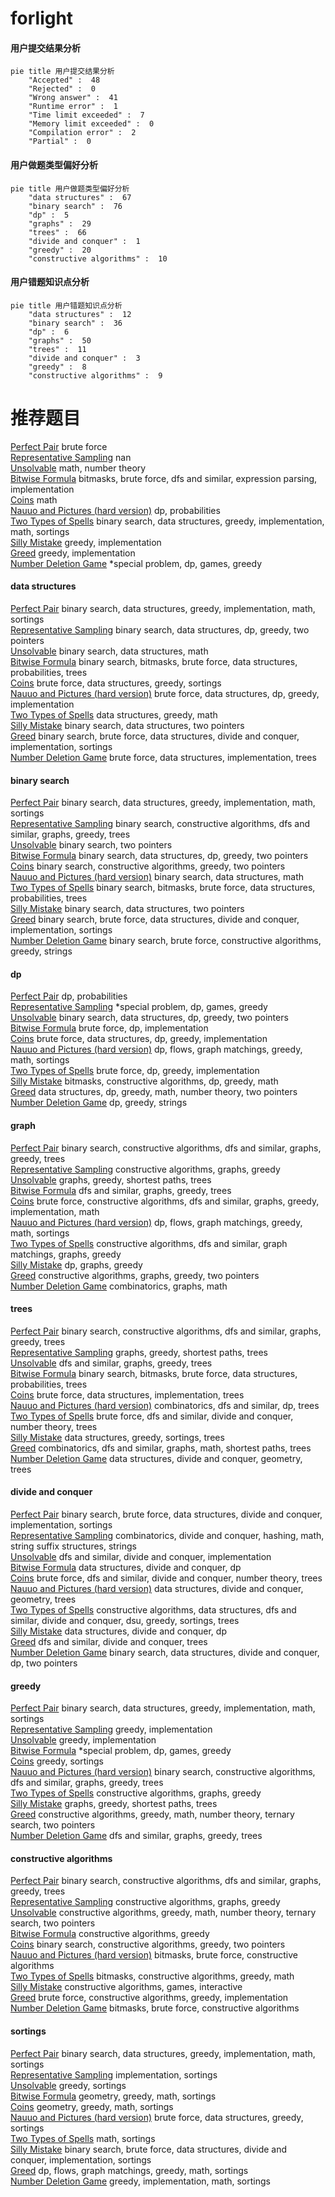 # forlight
<!-- tabs:start -->
#### **用户提交结果分析**

```mermaid
pie title 用户提交结果分析
    "Accepted" :  48
    "Rejected" :  0
    "Wrong answer" :  41
    "Runtime error" :  1
    "Time limit exceeded" :  7
    "Memory limit exceeded" :  0
    "Compilation error" :  2
    "Partial" :  0
```
#### **用户做题类型偏好分析**

```mermaid
pie title 用户做题类型偏好分析
    "data structures" :  67
    "binary search" :  76
    "dp" :  5
    "graphs" :  29
    "trees" :  66
    "divide and conquer" :  1
    "greedy" :  20
    "constructive algorithms" :  10
```
#### **用户错题知识点分析**

```mermaid
pie title 用户错题知识点分析
    "data structures" :  12
    "binary search" :  36
    "dp" :  6
    "graphs" :  50
    "trees" :  11
    "divide and conquer" :  3
    "greedy" :  8
    "constructive algorithms" :  9
```
<!-- tabs:end -->
# 推荐题目
[Perfect Pair](http://codeforces.com/problemset/problem/317/A)		brute force		  
[Representative Sampling](http://codeforces.com/problemset/problem/178/F1)		nan		  
[Unsolvable](http://codeforces.com/problemset/problem/225/E)		math,
                        number theory		  
[Bitwise Formula](https://codeforces.com/contest/779/problem/E)		bitmasks,
                        brute force,
                        dfs and similar,
                        expression parsing,
                        implementation		  
[Coins](http://codeforces.com/problemset/problem/1423/F)		math		  
[Nauuo and Pictures (hard version)](https://codeforces.com/contest/1173/problem/E2)		dp,
                        probabilities		  
[Two Types of Spells](http://codeforces.com/problemset/problem/1398/E)		binary search,
                        data structures,
                        greedy,
                        implementation,
                        math,
                        sortings		  
[Silly Mistake](http://codeforces.com/problemset/problem/1253/B)		greedy,
                        implementation		  
[Greed](http://codeforces.com/problemset/problem/892/A)		greedy,
                        implementation		  
[Number Deletion Game](http://codeforces.com/problemset/problem/1431/G)		*special problem,
                        dp,
                        games,
                        greedy		  
<!-- tabs:start -->
#### **data structures**
[Perfect Pair](http://codeforces.com/problemset/problem/1398/E)		binary search,
                        data structures,
                        greedy,
                        implementation,
                        math,
                        sortings		  
[Representative Sampling](http://codeforces.com/problemset/problem/1492/C)		binary search,
                        data structures,
                        dp,
                        greedy,
                        two pointers		  
[Unsolvable](http://codeforces.com/problemset/problem/1490/G)		binary search,
                        data structures,
                        math		  
[Bitwise Formula](http://codeforces.com/problemset/problem/1479/D)		binary search,
                        bitmasks,
                        brute force,
                        data structures,
                        probabilities,
                        trees		  
[Coins](http://codeforces.com/problemset/problem/1497/A)		brute force,
                        data structures,
                        greedy,
                        sortings		  
[Nauuo and Pictures (hard version)](http://codeforces.com/problemset/problem/1491/C)		brute force,
                        data structures,
                        dp,
                        greedy,
                        implementation		  
[Two Types of Spells](http://codeforces.com/problemset/problem/1492/B)		data structures,
                        greedy,
                        math		  
[Silly Mistake](http://codeforces.com/problemset/problem/1436/E)		binary search,
                        data structures,
                        two pointers		  
[Greed](http://codeforces.com/problemset/problem/1461/D)		binary search,
                        brute force,
                        data structures,
                        divide and conquer,
                        implementation,
                        sortings		  
[Number Deletion Game](http://codeforces.com/problemset/problem/1511/C)		brute force,
                        data structures,
                        implementation,
                        trees		  
#### **binary search**
[Perfect Pair](http://codeforces.com/problemset/problem/1398/E)		binary search,
                        data structures,
                        greedy,
                        implementation,
                        math,
                        sortings		  
[Representative Sampling](http://codeforces.com/problemset/problem/1098/C)		binary search,
                        constructive algorithms,
                        dfs and similar,
                        graphs,
                        greedy,
                        trees		  
[Unsolvable](http://codeforces.com/problemset/problem/1073/C)		binary search,
                        two pointers		  
[Bitwise Formula](http://codeforces.com/problemset/problem/1492/C)		binary search,
                        data structures,
                        dp,
                        greedy,
                        two pointers		  
[Coins](http://codeforces.com/problemset/problem/1463/D)		binary search,
                        constructive algorithms,
                        greedy,
                        two pointers		  
[Nauuo and Pictures (hard version)](http://codeforces.com/problemset/problem/1490/G)		binary search,
                        data structures,
                        math		  
[Two Types of Spells](http://codeforces.com/problemset/problem/1479/D)		binary search,
                        bitmasks,
                        brute force,
                        data structures,
                        probabilities,
                        trees		  
[Silly Mistake](http://codeforces.com/problemset/problem/1436/E)		binary search,
                        data structures,
                        two pointers		  
[Greed](http://codeforces.com/problemset/problem/1461/D)		binary search,
                        brute force,
                        data structures,
                        divide and conquer,
                        implementation,
                        sortings		  
[Number Deletion Game](http://codeforces.com/problemset/problem/1493/C)		binary search,
                        brute force,
                        constructive algorithms,
                        greedy,
                        strings		  
#### **dp**
[Perfect Pair](https://codeforces.com/contest/1173/problem/E2)		dp,
                        probabilities		  
[Representative Sampling](http://codeforces.com/problemset/problem/1431/G)		*special problem,
                        dp,
                        games,
                        greedy		  
[Unsolvable](http://codeforces.com/problemset/problem/1492/C)		binary search,
                        data structures,
                        dp,
                        greedy,
                        two pointers		  
[Bitwise Formula](https://codeforces.com/contest/1457/problem/C)		brute force,
                        dp,
                        implementation		  
[Coins](http://codeforces.com/problemset/problem/1491/C)		brute force,
                        data structures,
                        dp,
                        greedy,
                        implementation		  
[Nauuo and Pictures (hard version)](http://codeforces.com/problemset/problem/1437/C)		dp,
                        flows,
                        graph matchings,
                        greedy,
                        math,
                        sortings		  
[Two Types of Spells](http://codeforces.com/problemset/problem/1499/B)		brute force,
                        dp,
                        greedy,
                        implementation		  
[Silly Mistake](http://codeforces.com/problemset/problem/1491/D)		bitmasks,
                        constructive algorithms,
                        dp,
                        greedy,
                        math		  
[Greed](http://codeforces.com/problemset/problem/1497/E1)		data structures,
                        dp,
                        greedy,
                        math,
                        number theory,
                        two pointers		  
[Number Deletion Game](http://codeforces.com/problemset/problem/1466/C)		dp,
                        greedy,
                        strings		  
#### **graph**
[Perfect Pair](http://codeforces.com/problemset/problem/1098/C)		binary search,
                        constructive algorithms,
                        dfs and similar,
                        graphs,
                        greedy,
                        trees		  
[Representative Sampling](http://codeforces.com/problemset/problem/883/B)		constructive algorithms,
                        graphs,
                        greedy		  
[Unsolvable](http://codeforces.com/problemset/problem/1437/D)		graphs,
                        greedy,
                        shortest paths,
                        trees		  
[Bitwise Formula](http://codeforces.com/problemset/problem/767/C)		dfs and similar,
                        graphs,
                        greedy,
                        trees		  
[Coins](http://codeforces.com/problemset/problem/1487/C)		brute force,
                        constructive algorithms,
                        dfs and similar,
                        graphs,
                        greedy,
                        implementation,
                        math		  
[Nauuo and Pictures (hard version)](http://codeforces.com/problemset/problem/1437/C)		dp,
                        flows,
                        graph matchings,
                        greedy,
                        math,
                        sortings		  
[Two Types of Spells](http://codeforces.com/problemset/problem/1470/D)		constructive algorithms,
                        dfs and similar,
                        graph matchings,
                        graphs,
                        greedy		  
[Silly Mistake](http://codeforces.com/problemset/problem/1476/C)		dp,
                        graphs,
                        greedy		  
[Greed](http://codeforces.com/problemset/problem/1304/D)		constructive algorithms,
                        graphs,
                        greedy,
                        two pointers		  
[Number Deletion Game](http://codeforces.com/problemset/problem/1475/C)		combinatorics,
                        graphs,
                        math		  
#### **trees**
[Perfect Pair](http://codeforces.com/problemset/problem/1098/C)		binary search,
                        constructive algorithms,
                        dfs and similar,
                        graphs,
                        greedy,
                        trees		  
[Representative Sampling](http://codeforces.com/problemset/problem/1437/D)		graphs,
                        greedy,
                        shortest paths,
                        trees		  
[Unsolvable](http://codeforces.com/problemset/problem/767/C)		dfs and similar,
                        graphs,
                        greedy,
                        trees		  
[Bitwise Formula](http://codeforces.com/problemset/problem/1479/D)		binary search,
                        bitmasks,
                        brute force,
                        data structures,
                        probabilities,
                        trees		  
[Coins](http://codeforces.com/problemset/problem/1511/C)		brute force,
                        data structures,
                        implementation,
                        trees		  
[Nauuo and Pictures (hard version)](http://codeforces.com/problemset/problem/1499/F)		combinatorics,
                        dfs and similar,
                        dp,
                        trees		  
[Two Types of Spells](http://codeforces.com/problemset/problem/1491/E)		brute force,
                        dfs and similar,
                        divide and conquer,
                        number theory,
                        trees		  
[Silly Mistake](http://codeforces.com/problemset/problem/1466/D)		data structures,
                        greedy,
                        sortings,
                        trees		  
[Greed](http://codeforces.com/problemset/problem/1495/D)		combinatorics,
                        dfs and similar,
                        graphs,
                        math,
                        shortest paths,
                        trees		  
[Number Deletion Game](http://codeforces.com/problemset/problem/1303/G)		data structures,
                        divide and conquer,
                        geometry,
                        trees		  
#### **divide and conquer**
[Perfect Pair](http://codeforces.com/problemset/problem/1461/D)		binary search,
                        brute force,
                        data structures,
                        divide and conquer,
                        implementation,
                        sortings		  
[Representative Sampling](http://codeforces.com/problemset/problem/1466/G)		combinatorics,
                        divide and conquer,
                        hashing,
                        math,
                        string suffix structures,
                        strings		  
[Unsolvable](http://codeforces.com/problemset/problem/1490/D)		dfs and similar,
                        divide and conquer,
                        implementation		  
[Bitwise Formula](https://codeforces.com/contest/1483/problem/C)		data structures,
                        divide and conquer,
                        dp		  
[Coins](http://codeforces.com/problemset/problem/1491/E)		brute force,
                        dfs and similar,
                        divide and conquer,
                        number theory,
                        trees		  
[Nauuo and Pictures (hard version)](http://codeforces.com/problemset/problem/1303/G)		data structures,
                        divide and conquer,
                        geometry,
                        trees		  
[Two Types of Spells](http://codeforces.com/problemset/problem/1494/D)		constructive algorithms,
                        data structures,
                        dfs and similar,
                        divide and conquer,
                        dsu,
                        greedy,
                        sortings,
                        trees		  
[Silly Mistake](http://codeforces.com/problemset/problem/1482/E)		data structures,
                        divide and conquer,
                        dp		  
[Greed](http://codeforces.com/problemset/problem/566/C)		dfs and similar,
                        divide and conquer,
                        trees		  
[Number Deletion Game](http://codeforces.com/problemset/problem/1428/F)		binary search,
                        data structures,
                        divide and conquer,
                        dp,
                        two pointers		  
#### **greedy**
[Perfect Pair](http://codeforces.com/problemset/problem/1398/E)		binary search,
                        data structures,
                        greedy,
                        implementation,
                        math,
                        sortings		  
[Representative Sampling](http://codeforces.com/problemset/problem/1253/B)		greedy,
                        implementation		  
[Unsolvable](http://codeforces.com/problemset/problem/892/A)		greedy,
                        implementation		  
[Bitwise Formula](http://codeforces.com/problemset/problem/1431/G)		*special problem,
                        dp,
                        games,
                        greedy		  
[Coins](http://codeforces.com/problemset/problem/479/C)		greedy,
                        sortings		  
[Nauuo and Pictures (hard version)](http://codeforces.com/problemset/problem/1098/C)		binary search,
                        constructive algorithms,
                        dfs and similar,
                        graphs,
                        greedy,
                        trees		  
[Two Types of Spells](http://codeforces.com/problemset/problem/883/B)		constructive algorithms,
                        graphs,
                        greedy		  
[Silly Mistake](http://codeforces.com/problemset/problem/1437/D)		graphs,
                        greedy,
                        shortest paths,
                        trees		  
[Greed](https://codeforces.com/contest/1255/problem/E2)		constructive algorithms,
                        greedy,
                        math,
                        number theory,
                        ternary search,
                        two pointers		  
[Number Deletion Game](http://codeforces.com/problemset/problem/767/C)		dfs and similar,
                        graphs,
                        greedy,
                        trees		  
#### **constructive algorithms**
[Perfect Pair](http://codeforces.com/problemset/problem/1098/C)		binary search,
                        constructive algorithms,
                        dfs and similar,
                        graphs,
                        greedy,
                        trees		  
[Representative Sampling](http://codeforces.com/problemset/problem/883/B)		constructive algorithms,
                        graphs,
                        greedy		  
[Unsolvable](https://codeforces.com/contest/1255/problem/E2)		constructive algorithms,
                        greedy,
                        math,
                        number theory,
                        ternary search,
                        two pointers		  
[Bitwise Formula](http://codeforces.com/problemset/problem/1493/A)		constructive algorithms,
                        greedy		  
[Coins](http://codeforces.com/problemset/problem/1463/D)		binary search,
                        constructive algorithms,
                        greedy,
                        two pointers		  
[Nauuo and Pictures (hard version)](https://codeforces.com/contest/1456/problem/B)		bitmasks,
                        brute force,
                        constructive algorithms		  
[Two Types of Spells](http://codeforces.com/problemset/problem/1492/D)		bitmasks,
                        constructive algorithms,
                        greedy,
                        math		  
[Silly Mistake](https://codeforces.com/contest/1504/problem/D)		constructive algorithms,
                        games,
                        interactive		  
[Greed](https://codeforces.com/contest/1483/problem/A)		brute force,
                        constructive algorithms,
                        greedy,
                        implementation		  
[Number Deletion Game](https://codeforces.com/contest/1457/problem/D)		bitmasks,
                        brute force,
                        constructive algorithms		  
#### **sortings**
[Perfect Pair](http://codeforces.com/problemset/problem/1398/E)		binary search,
                        data structures,
                        greedy,
                        implementation,
                        math,
                        sortings		  
[Representative Sampling](http://codeforces.com/problemset/problem/378/B)		implementation,
                        sortings		  
[Unsolvable](http://codeforces.com/problemset/problem/479/C)		greedy,
                        sortings		  
[Bitwise Formula](https://codeforces.com/contest/1496/problem/C)		geometry,
                        greedy,
                        math,
                        sortings		  
[Coins](http://codeforces.com/problemset/problem/1495/A)		geometry,
                        greedy,
                        math,
                        sortings		  
[Nauuo and Pictures (hard version)](http://codeforces.com/problemset/problem/1497/A)		brute force,
                        data structures,
                        greedy,
                        sortings		  
[Two Types of Spells](http://codeforces.com/problemset/problem/1427/A)		math,
                        sortings		  
[Silly Mistake](http://codeforces.com/problemset/problem/1461/D)		binary search,
                        brute force,
                        data structures,
                        divide and conquer,
                        implementation,
                        sortings		  
[Greed](http://codeforces.com/problemset/problem/1437/C)		dp,
                        flows,
                        graph matchings,
                        greedy,
                        math,
                        sortings		  
[Number Deletion Game](http://codeforces.com/problemset/problem/1473/A)		greedy,
                        implementation,
                        math,
                        sortings		  
<!-- tabs:end -->
